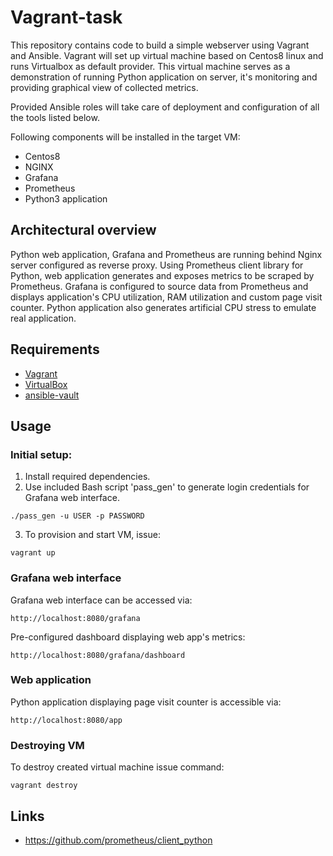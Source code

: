 # Vagrant-task

This repository contains code to build a simple webserver using Vagrant and Ansible. Vagrant will set up virtual machine based on Centos8 linux and runs Virtualbox as default provider. This virtual machine serves as a demonstration of running Python application on server, it's monitoring and providing graphical view of collected metrics.

Provided Ansible roles will take care of deployment and configuration of all the tools listed below.

Following components will be installed in the target VM:

* Centos8
* NGINX
* Grafana
* Prometheus
* Python3 application


## Architectural overview

Python web application, Grafana and Prometheus are running behind Nginx server configured as reverse proxy. Using Prometheus client library for Python, web application generates and exposes metrics to be scraped by Prometheus. Grafana is configured to source data from Prometheus and displays application's CPU utilization, RAM utilization and custom page visit counter. 
Python application also generates artificial CPU stress to emulate real application.

## Requirements

- [Vagrant](https://www.vagrantup.com)
- [VirtualBox](https://www.virtualbox.org)
- [ansible-vault](https://docs.ansible.com/ansible/latest/cli/ansible-vault.html)

## Usage

### Initial setup:
1. Install required dependencies.
2. Use included Bash script 'pass_gen' to generate login credentials for Grafana web interface.
```
./pass_gen -u USER -p PASSWORD
```

3. To provision and start VM, issue:
```
vagrant up
```

### Grafana web interface
Grafana web interface can be accessed via: 
```
http://localhost:8080/grafana
```

Pre-configured dashboard displaying web app's metrics:
```
http://localhost:8080/grafana/dashboard
```

### Web application
Python application displaying page visit counter is accessible via:
```
http://localhost:8080/app
```

### Destroying VM
To destroy created virtual machine issue command:
```
vagrant destroy
```

## Links
- https://github.com/prometheus/client_python
